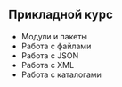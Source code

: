 ## Прикладной курс 
- Модули и пакеты
- Работа с файлами
- Работа с JSON
- Работа с XML
- Работа с каталогами
